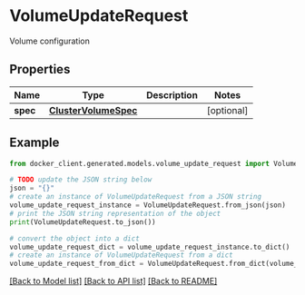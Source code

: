 # VolumeUpdateRequest

Volume configuration

## Properties

Name | Type | Description | Notes
------------ | ------------- | ------------- | -------------
**spec** | [**ClusterVolumeSpec**](ClusterVolumeSpec.md) |  | [optional] 

## Example

```python
from docker_client.generated.models.volume_update_request import VolumeUpdateRequest

# TODO update the JSON string below
json = "{}"
# create an instance of VolumeUpdateRequest from a JSON string
volume_update_request_instance = VolumeUpdateRequest.from_json(json)
# print the JSON string representation of the object
print(VolumeUpdateRequest.to_json())

# convert the object into a dict
volume_update_request_dict = volume_update_request_instance.to_dict()
# create an instance of VolumeUpdateRequest from a dict
volume_update_request_from_dict = VolumeUpdateRequest.from_dict(volume_update_request_dict)
```
[[Back to Model list]](../README.md#documentation-for-models) [[Back to API list]](../README.md#documentation-for-api-endpoints) [[Back to README]](../README.md)


